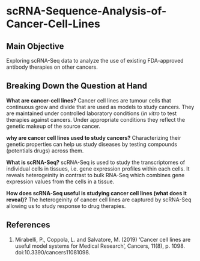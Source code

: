 # scRNA-Sequence-Analysis-of-Cancer-Cell-Lines
## Main Objective
Exploring scRNA-Seq data to analyze the use of existing FDA-approved antibody therapies on other cancers.

## Breaking Down the Question at Hand
**What are cancer-cell lines?**
Cancer cell lines are tumour cells that continuous grow and divide that are used as models to study cancers. They are maintained under controlled laboratory conditions (*in vitro* to test therapies against cancers. Under appropriate conditions they reflect the genetic makeup of the source cancer. 

**why are cancer cell lines used to study cancers?**
Characterizing their genetic properties can help us study diseases by testing compounds (potentials drugs) across them. 


**What is scRNA-Seq?**
scRNA-Seq is used to study the transcriptomes of individual cells in tissues, i.e. gene expression profiles within each cells. It reveals heterogeinity in contrast to bulk RNA-Seq which combines gene expression values from the cells in a tissue.

**How does scRNA-Seq useful is studying cancer cell lines (what does it reveal)?**
The heterogeinity of cancer cell lines are captured by scRNA-Seq allowing us to study response to drug therapies.

## References
1. Mirabelli, P., Coppola, L. and Salvatore, M. (2019) ‘Cancer cell lines are useful model systems for Medical Research’, Cancers, 11(8), p. 1098. doi:10.3390/cancers11081098.



